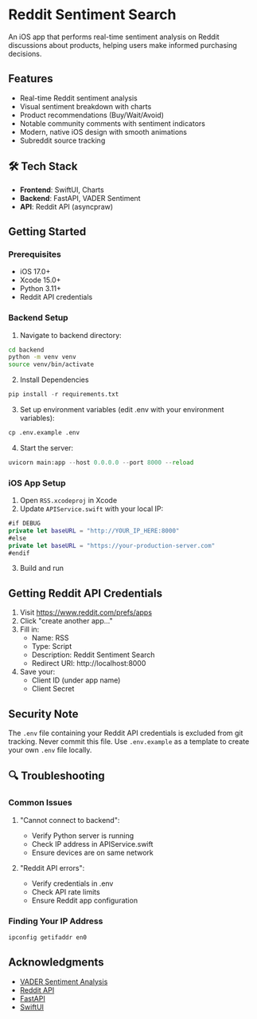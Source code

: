 # Reddit Sentiment Search

An iOS app that performs real-time sentiment analysis on Reddit discussions about products, helping users make informed purchasing decisions.

## Features
- Real-time Reddit sentiment analysis
- Visual sentiment breakdown with charts
- Product recommendations (Buy/Wait/Avoid)
- Notable community comments with sentiment indicators
- Modern, native iOS design with smooth animations
- Subreddit source tracking

## 🛠️ Tech Stack
- **Frontend**: SwiftUI, Charts
- **Backend**: FastAPI, VADER Sentiment
- **API**: Reddit API (asyncpraw)

## Getting Started

### Prerequisites
- iOS 17.0+
- Xcode 15.0+
- Python 3.11+
- Reddit API credentials

### Backend Setup
1. Navigate to backend directory:
```bash
cd backend
python -m venv venv
source venv/bin/activate
```
2. Install Dependencies
```python
pip install -r requirements.txt
```
3. Set up environment variables (edit .env with your environment variables):
```python
cp .env.example .env
```
4. Start the server:
```python
uvicorn main:app --host 0.0.0.0 --port 8000 --reload
```

### iOS App Setup
1. Open `RSS.xcodeproj` in Xcode
2. Update `APIService.swift` with your local IP:

```swift
#if DEBUG
private let baseURL = "http://YOUR_IP_HERE:8000"
#else
private let baseURL = "https://your-production-server.com"
#endif
```

3. Build and run

## Getting Reddit API Credentials
1. Visit https://www.reddit.com/prefs/apps
2. Click "create another app..."
3. Fill in:
   - Name: RSS
   - Type: Script
   - Description: Reddit Sentiment Search
   - Redirect URI: http://localhost:8000
4. Save your:
   - Client ID (under app name)
   - Client Secret

## Security Note
The `.env` file containing your Reddit API credentials is excluded from git tracking. Never commit this file. Use `.env.example` as a template to create your own `.env` file locally.

## 🔍 Troubleshooting

### Common Issues
1. "Cannot connect to backend":
   - Verify Python server is running
   - Check IP address in APIService.swift
   - Ensure devices are on same network

2. "Reddit API errors":
   - Verify credentials in .env
   - Check API rate limits
   - Ensure Reddit app configuration

### Finding Your IP Address
```bash
ipconfig getifaddr en0
```

## Acknowledgments
- [VADER Sentiment Analysis](https://github.com/cjhutto/vaderSentiment)
- [Reddit API](https://www.reddit.com/dev/api/)
- [FastAPI](https://fastapi.tiangolo.com/)
- [SwiftUI](https://developer.apple.com/xcode/swiftui/)
